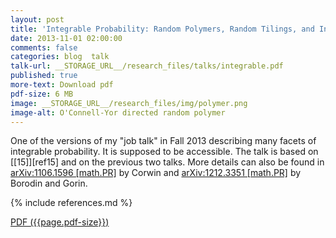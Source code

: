```yaml
---
layout: post
title: 'Integrable Probability: Random Polymers, Random Tilings, and Interacting Particle Systems'
date: 2013-11-01 02:00:00
comments: false
categories: blog  talk
talk-url: __STORAGE_URL__/research_files/talks/integrable.pdf
published: true
more-text: Download pdf
pdf-size: 6 MB
image: __STORAGE_URL__/research_files/img/polymer.png
image-alt: O'Connell-Yor directed random polymer
---
```


One of the versions of my "job talk" in Fall 2013 describing many facets of integrable
probability.
It is supposed to be accessible.
The talk is based on [[15]][ref15] and on the previous two talks.
More details can also be found in [arXiv:1106.1596 [math.PR]](https://arxiv.org/abs/1106.1596) by Corwin and [arXiv:1212.3351 [math.PR]](https://arxiv.org/abs/1212.3351) by Borodin and Gorin.

{% include references.md %}

<!--more-->

<a href="{{ page.talk-url | replace: '__STORAGE_URL__', site.storage_url}}" target="_blank">PDF ({{page.pdf-size}})</a>
